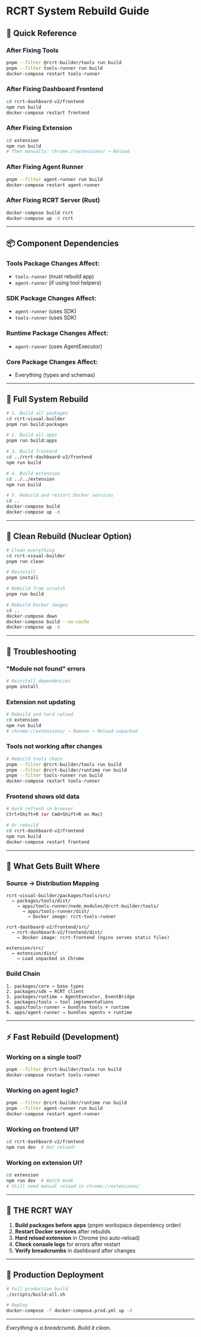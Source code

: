 # RCRT System Rebuild Guide

## 🎯 Quick Reference

### After Fixing Tools
```bash
pnpm --filter @rcrt-builder/tools run build
pnpm --filter tools-runner run build
docker-compose restart tools-runner
```

### After Fixing Dashboard Frontend
```bash
cd rcrt-dashboard-v2/frontend
npm run build
docker-compose restart frontend
```

### After Fixing Extension
```bash
cd extension
npm run build
# Then manually: chrome://extensions/ → Reload
```

### After Fixing Agent Runner
```bash
pnpm --filter agent-runner run build
docker-compose restart agent-runner
```

### After Fixing RCRT Server (Rust)
```bash
docker-compose build rcrt
docker-compose up -d rcrt
```

---

## 📦 Component Dependencies

### Tools Package Changes Affect:
- `tools-runner` (must rebuild app)
- `agent-runner` (if using tool helpers)

### SDK Package Changes Affect:
- `agent-runner` (uses SDK)
- `tools-runner` (uses SDK)

### Runtime Package Changes Affect:
- `agent-runner` (uses AgentExecutor)

### Core Package Changes Affect:
- Everything (types and schemas)

---

## 🔄 Full System Rebuild

```bash
# 1. Build all packages
cd rcrt-visual-builder
pnpm run build:packages

# 2. Build all apps
pnpm run build:apps

# 3. Build frontend
cd ../rcrt-dashboard-v2/frontend
npm run build

# 4. Build extension
cd ../../extension
npm run build

# 5. Rebuild and restart Docker services
cd ..
docker-compose build
docker-compose up -d
```

---

## 🧹 Clean Rebuild (Nuclear Option)

```bash
# Clean everything
cd rcrt-visual-builder
pnpm run clean

# Reinstall
pnpm install

# Rebuild from scratch
pnpm run build

# Rebuild Docker images
cd ..
docker-compose down
docker-compose build --no-cache
docker-compose up -d
```

---

## 🐛 Troubleshooting

### "Module not found" errors
```bash
# Reinstall dependencies
pnpm install
```

### Extension not updating
```bash
# Rebuild and hard reload
cd extension
npm run build
# chrome://extensions/ → Remove → Reload unpacked
```

### Tools not working after changes
```bash
# Rebuild tools chain
pnpm --filter @rcrt-builder/tools run build
pnpm --filter @rcrt-builder/runtime run build
pnpm --filter tools-runner run build
docker-compose restart tools-runner
```

### Frontend shows old data
```bash
# Hard refresh in browser
Ctrl+Shift+R (or Cmd+Shift+R on Mac)

# Or rebuild
cd rcrt-dashboard-v2/frontend
npm run build
docker-compose restart frontend
```

---

## 📝 What Gets Built Where

### Source → Distribution Mapping

```
rcrt-visual-builder/packages/tools/src/
  → packages/tools/dist/
    → apps/tools-runner/node_modules/@rcrt-builder/tools/
      → apps/tools-runner/dist/
        → Docker image: rcrt-tools-runner

rcrt-dashboard-v2/frontend/src/
  → rcrt-dashboard-v2/frontend/dist/
    → Docker image: rcrt-frontend (nginx serves static files)

extension/src/
  → extension/dist/
    → Load unpacked in Chrome
```

### Build Chain

```
1. packages/core → base types
2. packages/sdk → RCRT client
3. packages/runtime → AgentExecutor, EventBridge
4. packages/tools → tool implementations
5. apps/tools-runner → bundles tools + runtime
6. apps/agent-runner → bundles agents + runtime
```

---

## ⚡ Fast Rebuild (Development)

### Working on a single tool?
```bash
pnpm --filter @rcrt-builder/tools run build
docker-compose restart tools-runner
```

### Working on agent logic?
```bash
pnpm --filter @rcrt-builder/runtime run build
pnpm --filter agent-runner run build
docker-compose restart agent-runner
```

### Working on frontend UI?
```bash
cd rcrt-dashboard-v2/frontend
npm run dev  # Hot reload!
```

### Working on extension UI?
```bash
cd extension
npm run dev  # Watch mode
# Still need manual reload in chrome://extensions/
```

---

## 🎯 THE RCRT WAY

1. **Build packages before apps** (pnpm workspace dependency order)
2. **Restart Docker services** after rebuilds
3. **Hard reload extension** in Chrome (no auto-reload)
4. **Check console logs** for errors after restart
5. **Verify breadcrumbs** in dashboard after changes

---

## 🚀 Production Deployment

```bash
# Full production build
./scripts/build-all.sh

# Deploy
docker-compose -f docker-compose.prod.yml up -d
```

---

*Everything is a breadcrumb. Build it clean.*

